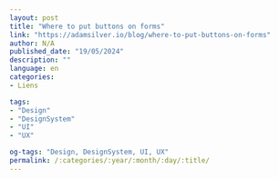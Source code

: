 ```yaml
---
layout: post
title: "Where to put buttons on forms"
link: "https://adamsilver.io/blog/where-to-put-buttons-on-forms"
author: N/A
published_date: "19/05/2024"
description: ""
language: en
categories:
- Liens

tags:
- "Design"
- "DesignSystem"
- "UI"
- "UX"

og-tags: "Design, DesignSystem, UI, UX"
permalink: /:categories/:year/:month/:day/:title/
---
```

